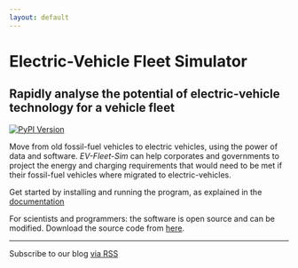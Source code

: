 ```yaml
---
layout: default
---
```


# Electric-Vehicle Fleet Simulator
## Rapidly analyse the potential of electric-vehicle technology for a vehicle fleet

[![PyPI Version](https://img.shields.io/pypi/v/ev-fleet-sim)](https://pypi.org/project/ev-fleet-sim/)

Move from old fossil-fuel vehicles to electric vehicles, using the power of data and software. *EV-Fleet-Sim* can help corporates and governments to project the energy and charging requirements that would need to be met if their fossil-fuel vehicles where migrated to electric-vehicles.

Get started by installing and running the program, as explained in the [documentation]({{site.baseurl}}/docs.html)

For scientists and programmers: the software is open source and can be modified. Download the source code from [here](https://gitlab.com/eputs/ev-fleet-sim).

---

Subscribe to our blog [via RSS]({{site.baseurl}}/feed.xml)
